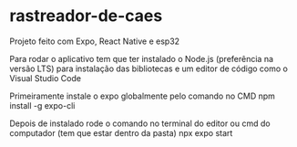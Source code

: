 # rastreador-de-caes
Projeto feito com Expo, React Native e esp32

Para rodar o aplicativo tem que ter instalado o Node.js (preferência na versão LTS) para instalação das bibliotecas e um editor de código como o Visual Studio Code

Primeiramente instale o expo globalmente pelo comando no CMD
npm install -g expo-cli

Depois de instalado rode o comando no terminal do editor ou cmd do computador (tem que estar dentro da pasta)
npx expo start
